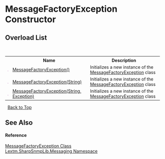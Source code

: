 # MessageFactoryException Constructor 
 


## Overload List
&nbsp;<table><tr><th></th><th>Name</th><th>Description</th></tr><tr><td>![Public method](media/pubmethod.gif "Public method")</td><td><a href="M_Lextm_SharpSnmpLib_Messaging_MessageFactoryException__ctor">MessageFactoryException()</a></td><td>
Initializes a new instance of the <a href="T_Lextm_SharpSnmpLib_Messaging_MessageFactoryException">MessageFactoryException</a> class</td></tr><tr><td>![Public method](media/pubmethod.gif "Public method")</td><td><a href="M_Lextm_SharpSnmpLib_Messaging_MessageFactoryException__ctor_1">MessageFactoryException(String)</a></td><td>
Initializes a new instance of the <a href="T_Lextm_SharpSnmpLib_Messaging_MessageFactoryException">MessageFactoryException</a> class</td></tr><tr><td>![Public method](media/pubmethod.gif "Public method")</td><td><a href="M_Lextm_SharpSnmpLib_Messaging_MessageFactoryException__ctor_2">MessageFactoryException(String, Exception)</a></td><td>
Initializes a new instance of the <a href="T_Lextm_SharpSnmpLib_Messaging_MessageFactoryException">MessageFactoryException</a> class</td></tr></table>&nbsp;
<a href="#messagefactoryexception-constructor">Back to Top</a>

## See Also


#### Reference
<a href="T_Lextm_SharpSnmpLib_Messaging_MessageFactoryException">MessageFactoryException Class</a><br /><a href="N_Lextm_SharpSnmpLib_Messaging">Lextm.SharpSnmpLib.Messaging Namespace</a><br />